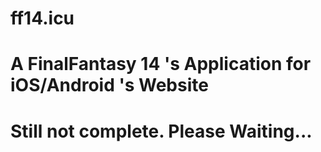 # ff14.icu
# A FinalFantasy 14 's Application for iOS/Android 's Website
# Still not complete. Please Waiting...
